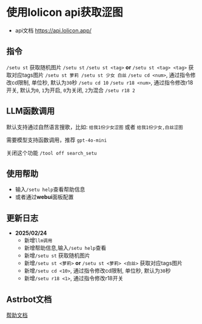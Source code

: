 # 使用lolicon api获取涩图

- api文档 <https://api.lolicon.app/>

## 指令

 `/setu st` 获取随机图片
    ```
  /setu st
    ```
 `/setu st <tag>`  **or** `/setu st <tag> <tag>` 获取对应tags图片
    ```
  /setu st 萝莉
  /setu st 少女 白丝
    ```
 `/setu cd <num>`, 通过指令修改cd限制, 单位秒, 默认为`30`秒
    ```
  /setu cd 10
    ```
 `/setu r18 <num>`, 通过指令修改r18开关, 默认为`0`,  `1`为开启, `0`为关闭, `2`为混合
    ```
  /setu r18 2
    ```

## LLM函数调用

  默认支持通过自然语言搜歌，比如: `给我1份少女涩图` 或者 `给我1份少女,白丝涩图`

  需要模型支持函数调用，推荐 `gpt-4o-mini`

  关闭这个功能 `/tool off search_setu`

## 使用帮助

- 输入`/setu help`查看帮助信息
- 或者通过**webui**面板配置

## 更新日志

- **2025/02/24**
  - 新增`llm调用`
  - 新增帮助信息,输入`/setu help`查看
  - 新增`/setu st` 获取随机图片
  - 新增`/setu st <萝莉>`  **or** `/setu st <萝莉> <白丝>` 获取对应tags图片
  - 新增`/setu cd <10>`, 通过指令修改cd限制, 单位秒, 默认为`30`秒
  - 新增`/setu r18 <1>`, 通过指令修改r18开关
  
## Astrbot文档

[帮助文档](https://astrbot.soulter.top/center/docs/%E5%BC%80%E5%8F%91/%E6%8F%92%E4%BB%B6%E5%BC%80%E5%8F%91/)